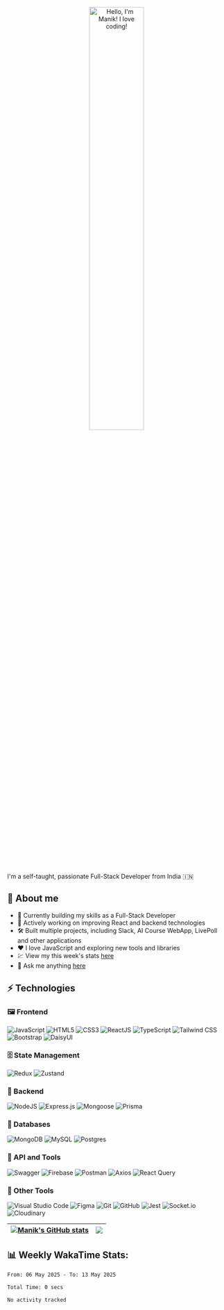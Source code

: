 <p align="center"><a href="https://github.com/ManikMaity"><img width="50%" alt="Hello, I'm Manik! I love coding!" src="https://github.com/ManikMaity/ManikMaity/assets/110734724/435689f3-b962-4e64-9e66-48de979d2494" /></a></p>

<br />

I'm a self-taught, passionate Full-Stack Developer from India 🇮🇳

## 🍃 About me

- 💼 Currently building my skills as a Full-Stack Developer  
- 🚀 Actively working on improving React and backend technologies  
- 🛠️ Built multiple projects, including Slack, AI Course WebApp, LivePoll and other applications  
- ❤️ I love JavaScript and exploring new tools and libraries  
- 💹 View my this week's stats [here](https://wakatime.com/@manikmaity)
- 💬 Ask me anything [here](https://github.com/ManikMaity/ManikMaity/issues)

## ⚡ Technologies

### 🖼️ Frontend  
![JavaScript](https://img.shields.io/badge/-JavaScript-black?style=flat-square&logo=javascript)
![HTML5](https://img.shields.io/badge/-HTML5-E34F26?style=flat-square&logo=html5&logoColor=white)
![CSS3](https://img.shields.io/badge/-CSS3-1572B6?style=flat-square&logo=css3)
![ReactJS](https://img.shields.io/badge/-ReactJS-black?style=flat-square&logo=react)
![TypeScript](https://img.shields.io/badge/-TypeScript-007ACC?style=flat-square&logo=typescript&logoColor=white)
![Tailwind CSS](https://img.shields.io/badge/-Tailwind%20CSS-38B2AC?style=flat-square&logo=tailwind-css&logoColor=white)
![Bootstrap](https://img.shields.io/badge/-Bootstrap-563D7C?style=flat-square&logo=bootstrap&logoColor=white)
![DaisyUI](https://img.shields.io/badge/-DaisyUI-FF69B4?style=flat-square&logo=daisyui)

### 🗄️ State Management  
![Redux](https://img.shields.io/badge/-Redux-764ABC?style=flat-square&logo=redux)
![Zustand](https://img.shields.io/badge/zustand-%2320232a.svg?style=flat-square&logo=react&logoColor=white)

### 🧮 Backend  
![NodeJS](https://img.shields.io/badge/-NodeJS-black?style=flat-square&logo=node.js)
![Express.js](https://img.shields.io/badge/-Express.js-000000?style=flat-square&logo=express&logoColor=white)
![Mongoose](https://img.shields.io/badge/-Mongoose-red?style=flat-square&logo=mongoose)
![Prisma](https://img.shields.io/badge/Prisma-3982CE?style=flat-square&logo=Prisma&logoColor=white)

### 🛒 Databases  
![MongoDB](https://img.shields.io/badge/-MongoDB-black?style=flat-square&logo=mongodb)
![MySQL](https://img.shields.io/badge/-MySQL-00758F?style=flat-square&logo=mysql&logoColor=white)
![Postgres](https://img.shields.io/badge/Postgres-%23316192.svg?style=flat-square&logo=postgresql&logoColor=white)

### 🚏 API and Tools  
![Swagger](https://img.shields.io/badge/-Swagger-85EA2D?style=flat-square&logo=swagger&logoColor=white)
![Firebase](https://img.shields.io/badge/-Firebase-FFCA28?style=flat-square&logo=firebase)
![Postman](https://img.shields.io/badge/-Postman-FF6C37?style=flat-square&logo=postman&logoColor=white)
![Axios](https://img.shields.io/badge/-Axios-5A29E4?style=flat-square&logo=axios)
![React Query](https://img.shields.io/badge/-React%20Query-FF4154?style=flat-square&logo=react-query&logoColor=white)

### 🔧 Other Tools  
![Visual Studio Code](https://img.shields.io/badge/-Visual%20Studio%20Code-007ACC?style=flat-square&logo=visual-studio-code)
![Figma](https://img.shields.io/badge/-Figma-black?style=flat-square&logo=figma)
![Git](https://img.shields.io/badge/-Git-black?style=flat-square&logo=git)
![GitHub](https://img.shields.io/badge/-GitHub-181717?style=flat-square&logo=github)
![Jest](https://img.shields.io/badge/-Jest-C21325?style=flat-square&logo=jest&logoColor=white)
![Socket.io](https://img.shields.io/badge/Socket.io-black?style=flat-square&logo=jest&logoColor=white)
![Cloudinary](https://img.shields.io/badge/-Cloudinary-4285F4?style=flat-square&logo=cloudinary)


| <a href="https://github.com/ManikMaity/github-readme-stats"><img align="center" src="https://github-readme-stats.vercel.app/api?username=ManikMaity&show_icons=true&include_all_commits=true&theme=buefy&hide_border=true" alt="Manik's GitHub stats" /></a> | <a href="https://github.com/ManikMaity/github-readme-stats"><img align="center" src="https://github-readme-stats.vercel.app/api/top-langs/?username=ManikMaity&layout=compact&theme=buefy&hide_border=true" /></a> |
| ------------- | ------------- |

## 📊 Weekly WakaTime Stats:

<!--START_SECTION:waka-->

```txt
From: 06 May 2025 - To: 13 May 2025

Total Time: 0 secs

No activity tracked
```

<!--END_SECTION:waka-->
